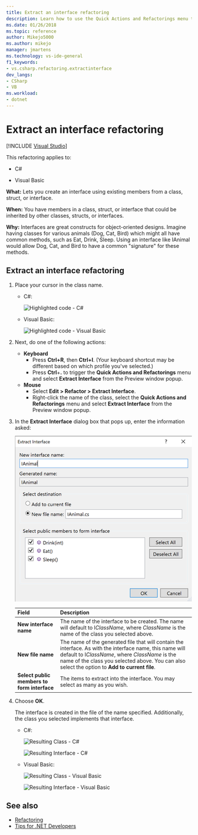 ```yaml
---
title: Extract an interface refactoring
description: Learn how to use the Quick Actions and Refactorings menu to create an interface by using existing members from a class, struct, or interface.
ms.date: 01/26/2018
ms.topic: reference
author: Mikejo5000
ms.author: mikejo
manager: jmartens
ms.technology: vs-ide-general
f1_keywords:
- vs.csharp.refactoring.extractinterface
dev_langs:
- CSharp
- VB
ms.workload:
- dotnet
---
```

# Extract an interface refactoring

 [!INCLUDE [Visual Studio](~/includes/applies-to-version/vs-windows-only.md)]

This refactoring applies to:

- C#

- Visual Basic

**What:** Lets you create an interface using existing members from a class, struct, or interface.

**When:** You have members in a class, struct, or interface that could be inherited by other classes, structs, or interfaces.

**Why:** Interfaces are great constructs for object-oriented designs. Imagine having classes for various animals (Dog, Cat, Bird) which might all have common methods, such as Eat, Drink, Sleep. Using an interface like IAnimal would allow Dog, Cat, and Bird to have a common "signature" for these methods.

## Extract an interface refactoring

1. Place your cursor in the class name.

   - C#:

       ![Highlighted code - C#](media/extractinterface-highlight-cs.png)

   - Visual Basic:

       ![Highlighted code - Visual Basic](media/extractinterface-highlight-vb.png)

2. Next, do one of the following actions:

   - **Keyboard**
      - Press **Ctrl+R**, then **Ctrl+I**. (Your keyboard shortcut may be different based on which profile you've selected.)
      - Press **Ctrl**+**.** to trigger the **Quick Actions and Refactorings** menu and select **Extract Interface** from the Preview window popup.
   - **Mouse**
      - Select **Edit > Refactor > Extract Interface**.
      - Right-click the name of the class, select the **Quick Actions and Refactorings** menu and select **Extract Interface** from the Preview window popup.

3. In the **Extract Interface** dialog box that pops up, enter the information asked:

   ![Extract Interface](media/extractinterface-dialog-same-file.png)

   | Field | Description |
   | - | - |
   | **New interface name** | The name of the interface to be created. The name will default to I*ClassName*, where *ClassName* is the name of the class you selected above. |
   | **New file name** | The name of the generated file that will contain the interface. As with the interface name, this name will default to I*ClassName*, where *ClassName* is the name of the class you selected above. You can also select the option to **Add to current file**. |
   | **Select public members to form interface** | The items to extract into the interface. You may select as many as you wish. |

4. Choose **OK**.

   The interface is created in the file of the name specified. Additionally, the class you selected implements that interface.

   - C#:

      ![Resulting Class - C#](media/extractinterface-class-cs.png)

      ![Resulting Interface - C#](media/extractinterface-interface-cs.png)

   - Visual Basic:

      ![Resulting Class - Visual Basic](media/extractinterface-class-vb.png)

      ![Resulting Interface - Visual Basic](media/extractinterface-interface-vb.png)

## See also

- [Refactoring](../refactoring-in-visual-studio.md)
- [Tips for .NET Developers](../csharp-developer-productivity.md)
